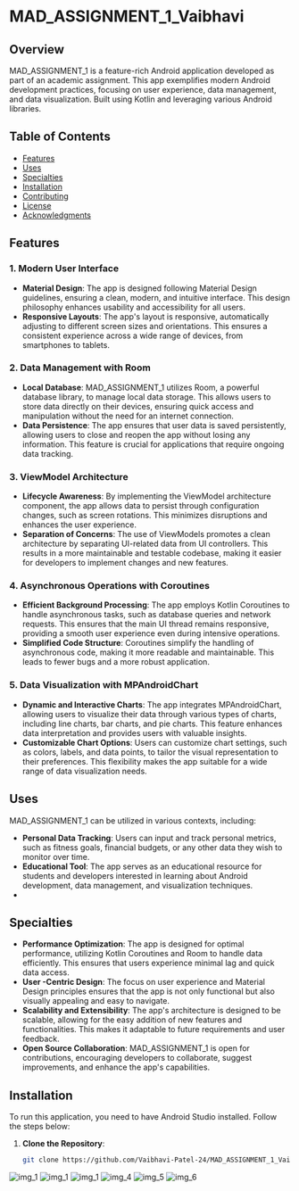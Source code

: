 # MAD_ASSIGNMENT_1_Vaibhavi

## Overview

MAD_ASSIGNMENT_1 is a feature-rich Android application developed as part of an academic assignment. This app exemplifies modern Android development practices, focusing on user experience, data management, and data visualization. Built using Kotlin and leveraging various Android libraries.

## Table of Contents

- [Features](#features)
- [Uses](#uses)
- [Specialties](#specialties)
- [Installation](#installation)
- [Contributing](#contributing)
- [License](#license)
- [Acknowledgments](#acknowledgments)

## Features

### 1. Modern User Interface
- **Material Design**: The app is designed following Material Design guidelines, ensuring a clean, modern, and intuitive interface. This design philosophy enhances usability and accessibility for all users.
- **Responsive Layouts**: The app's layout is responsive, automatically adjusting to different screen sizes and orientations. This ensures a consistent experience across a wide range of devices, from smartphones to tablets.

### 2. Data Management with Room
- **Local Database**: MAD_ASSIGNMENT_1 utilizes Room, a powerful database library, to manage local data storage. This allows users to store data directly on their devices, ensuring quick access and manipulation without the need for an internet connection.
- **Data Persistence**: The app ensures that user data is saved persistently, allowing users to close and reopen the app without losing any information. This feature is crucial for applications that require ongoing data tracking.

### 3. ViewModel Architecture
- **Lifecycle Awareness**: By implementing the ViewModel architecture component, the app allows data to persist through configuration changes, such as screen rotations. This minimizes disruptions and enhances the user experience.
- **Separation of Concerns**: The use of ViewModels promotes a clean architecture by separating UI-related data from UI controllers. This results in a more maintainable and testable codebase, making it easier for developers to implement changes and new features.

### 4. Asynchronous Operations with Coroutines
- **Efficient Background Processing**: The app employs Kotlin Coroutines to handle asynchronous tasks, such as database queries and network requests. This ensures that the main UI thread remains responsive, providing a smooth user experience even during intensive operations.
- **Simplified Code Structure**: Coroutines simplify the handling of asynchronous code, making it more readable and maintainable. This leads to fewer bugs and a more robust application.

### 5. Data Visualization with MPAndroidChart
- **Dynamic and Interactive Charts**: The app integrates MPAndroidChart, allowing users to visualize their data through various types of charts, including line charts, bar charts, and pie charts. This feature enhances data interpretation and provides users with valuable insights.
- **Customizable Chart Options**: Users can customize chart settings, such as colors, labels, and data points, to tailor the visual representation to their preferences. This flexibility makes the app suitable for a wide range of data visualization needs.

## Uses

MAD_ASSIGNMENT_1 can be utilized in various contexts, including:

- **Personal Data Tracking**: Users can input and track personal metrics, such as fitness goals, financial budgets, or any other data they wish to monitor over time.
- **Educational Tool**: The app serves as an educational resource for students and developers interested in learning about Android development, data management, and visualization techniques.
- 
## Specialties

- **Performance Optimization**: The app is designed for optimal performance, utilizing Kotlin Coroutines and Room to handle data efficiently. This ensures that users experience minimal lag and quick data access.
- **User -Centric Design**: The focus on user experience and Material Design principles ensures that the app is not only functional but also visually appealing and easy to navigate.
- **Scalability and Extensibility**: The app's architecture is designed to be scalable, allowing for the easy addition of new features and functionalities. This makes it adaptable to future requirements and user feedback.
- **Open Source Collaboration**: MAD_ASSIGNMENT_1 is open for contributions, encouraging developers to collaborate, suggest improvements, and enhance the app's capabilities.

## Installation

To run this application, you need to have Android Studio installed. Follow the steps below:

1. **Clone the Repository**:
   ```bash
   git clone https://github.com/Vaibhavi-Patel-24/MAD_ASSIGNMENT_1_Vaibhavi.git

![img_1](https://github.com/user-attachments/assets/69e26599-ba96-4c56-be80-6f9119f286cb)
![img_1](https://github.com/user-attachments/assets/7013e4a7-cd4a-40b1-ac1b-73dc88312807)
![img_1](https://github.com/user-attachments/assets/fb194b29-eead-4879-88b8-72e4f19bef34)
![img_4](https://github.com/user-attachments/assets/d3174e2d-1fc1-4a54-a8db-dccc906d16c1)
![img_5](https://github.com/user-attachments/assets/98edc40c-d6a0-40a9-8d14-278efb05579d)
![img_6](https://github.com/user-attachments/assets/b518ec6e-8eed-43c9-a9cd-bcd1b980459e)






